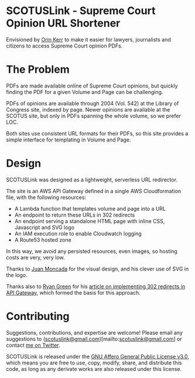 # SCOTUSLink - Supreme Court Opinion URL Shortener

Envisioned by [Orin Kerr](https://twitter.com/OrinKerr) to make it easier for lawyers, journalists and citizens to access Supreme Court opinion PDFs.

# The Problem

PDFs are made available online of Supreme Court opinions, but quickly finding the PDF for a given Volume and Page can be challenging.

PDFs of opinions are available through 2004 (Vol. 542) at the Library of Congress site, indexed by page.
Newer opinions are available at the SCOTUS site, but only in PDFs spanning the whole volume, so we prefer LOC.

Both sites use consistent URL formats for their PDFs, so this site provides a simple interface for templating in Volume and Page.

# Design

SCOTUSLink was designed as a lightweight, serverless URL redirector.

The site is an AWS API Gateway defined in a single AWS Cloudformation file, with the following resources:

* A Lambda function that templates volume and page into a URL
* An endpoint to return these URLs in 302 redirects
* An endpoint serving a standalone HTML page with inline CSS, Javascript and SVG logo
* An IAM execution role to enable Cloudwatch logging
* A Route53 hosted zone

In this way, we avoid any persisted resources, even images, so hosting costs are very, very low.

Thanks to [Juan Moncada](https://github.com/juanmoncada) for the visual design, and his clever use of SVG in the logo.

Thanks also to [Ryan Green](https://github.com/rpgreen) for his [article on implementing 302 redirects in API Gateway](http://blog.ryangreen.ca/2016/01/04/how-to-http-redirects-with-api-gateway-and-lambda/), which formed the basis for this approach.

# Contributing

Suggestions, contributions, and expertise are welcome!  Please email any suggestions to (scotuslink@gmail.com)[mailto:scotuslink@gmail.com] or contact [me on Twitter](https://twitter.com/birds_____).

SCOTUSLink is released under the [GNU Affero General Public License v3.0](LICENSE.txt), which means you are free to use, copy, modify, share, and distribute this code, as long as any derivate works are also released under this license.

